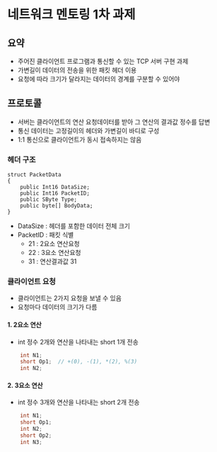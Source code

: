 # 네트워크 멘토링 1차 과제

## 요약
- 주어진 클라이언트 프로그램과 통신할 수 있는 TCP 서버 구현 과제
- 가변길이 데이터의 전송을 위한 패킷 헤더 이용
- 요청에 따라 크기가 달라지는 데이터의 경계를 구분할 수 있어야

## 프로토콜
- 서버는 클라이언트의 연산 요청데이터를 받아 그 연산의 결과값 정수를 답변
- 통신 데이터는 고정길이의 헤더와 가변길이 바디로 구성
- 1:1 통신으로 클라이언트가 동시 접속하지는 않음

### 헤더 구조
```
struct PacketData
{
    public Int16 DataSize;
    public Int16 PacketID;
    public SByte Type;
    public byte[] BodyData;
}
```
- DataSize : 헤더를 포함한 데이터 전체 크기
- PacketID : 패킷 식별
    - 21 : 2요소 연산요청
    - 22 : 3요소 연산요청
    - 31 : 연산결과값 31


### 클라이언트 요청
- 클라이언트는 2가지 요청을 보낼 수 있음
- 요청마다 데이터의 크기가 다름

#### 1. 2요소 연산
- int 정수 2개와 연산을 나타내는 short 1개 전송
```c
    int N1;
    short Op1;  // +(0), -(1), *(2), %(3)
    int N2; 
```


#### 2. 3요소 연산
- int 정수 3개와 연산을 나타내는 short 2개 전송
``` c
    int N1;
    short Op1;
    int N2; 
    short Op2;
    int N3;
```
